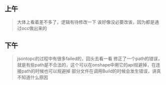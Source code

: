 ## 上午
> 大体上看着差不多了，逻辑有待修改一下
> 诶好像没必要改诶，因为都是通过occ做出来的

## 下午
> jsontopc的过程中有很多failed的，回头去看一看
> 修正了一个path的错误，就是有些path是不合法的，这个可以在onshape中用它的api规避掉，在连接path的时候也可以规避掉
> 部分文件在调用Build的时候会发生错误，讲真不知道什么原因